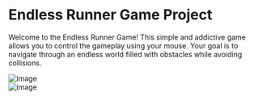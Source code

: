 # Endless Runner Game Project

Welcome to the Endless Runner Game! This simple and addictive game allows you to control the gameplay using your mouse. Your goal is to navigate through an endless world filled with obstacles while avoiding collisions.

![image](https://user-images.githubusercontent.com/87518350/135459191-dd6dea2c-d0bd-48c1-ace8-56e2aeda58b0.png)
<br/>
![image](https://user-images.githubusercontent.com/87518350/135459121-d2206ed4-9307-4e50-a727-ce7ec947bd1e.png)

